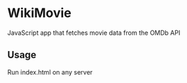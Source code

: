 # WikiMovie
JavaScript app that fetches movie data from the OMDb API

## Usage
Run index.html on any server

